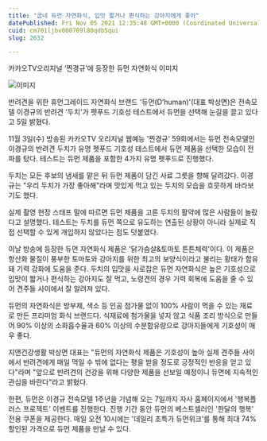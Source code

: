 ```yaml
---
title: "굽네 듀먼 자연화식, 입맛 짧거나 편식하는 강아지에게 좋아"
datePublished: Fri Nov 05 2021 12:35:48 GMT+0000 (Coordinated Universal Time)
cuid: cm701ljbv000709l80qdb5qui
slug: 2632

---
```



카카오TV오리지널 ‘찐경규’에 등장한 듀먼 자연화식 이미지

![이미지](https://cdn.hashnode.com/res/hashnode/image/upload/v1739251769686/061a1b17-b91c-4012-9ecb-d603f827a9b6.jpeg)

반려견을 위한 휴먼그레이드 자연화식 브랜드 '듀먼(D’human)'(대표 박상면)은 전속모델 이경규의 반려견 '두치'가 펫푸드 기호성 테스트에서 듀먼을 선택해 눈길을 끌고 있다고 5일 밝혔다.

11월 3일(수) 방송된 카카오TV 오리지널 웹예능 '찐경규' 59회에서는 듀먼 전속모델인 이경규의 반려견 두치가 유명 펫푸드 기호성 테스트에서 듀먼 제품을 선택한 모습이 전파를 탔다. 테스트는 듀먼 제품을 포함한 4가지 유명 펫푸드로 진행했다.

두치는 모든 후보의 냄새를 맡은 뒤 듀먼 제품이 담긴 사료 그릇을 향해 달려갔다. 이경규는 "우리 두치가 가장 좋아해"라며 맛있게 먹고 있는 두치의 모습을 흐뭇하게 바라보기도 했다.

실제 촬영 현장 스태프 말에 따르면 듀먼 제품을 고른 두치의 활약에 많은 사람들이 놀랐다고 설명했다. 테스트는 두치를 듀먼 쪽으로 유도하는 연출된 상황이 아니라 실제로 직접 선택할 수 있게 개입하지 않았다는 점도 덧붙였다.

이날 방송에 등장한 듀먼 자연화식 제품은 '닭가슴살&토마토 튼튼체력'이다. 이 제품은 항산화 물질이 풍부한 토마토와 강아지를 위한 최고의 보양식이라고 불리는 황태가 함유돼 기력 강화에 도움을 준다. 두치의 입맛을 사로잡은 듀먼 자연화식은 높은 기호성으로 입맛이 짧거나 편식하는 강아지도 잘 먹고, 노령견의 경우 기력 회복에 도움을 줄 수 있어 견주들 사이에서 잘 알려져 있다.

듀먼의 자연화식은 방부제, 색소 등 인공 첨가물 없이 100% 사람이 먹을 수 있는 재료로 만든 프리미엄 화식 브랜드다. 식재료에 첨가물을 넣지 않고 식품 조리 방식으로 만들어 90% 이상의 소화흡수율과 60% 이상의 수분함유량으로 강아지들에게 기호성이 매우 좋다.

지앤건강생활 박상면 대표는 "듀먼의 자연화식 제품은 기호성이 높아 실제 견주들 사이에서 반려견에게 매일 먹일 수 밖에 없다는 평을 받을 정도로 긍정적인 반응을 얻고 있다"라며 "앞으로 반려견의 건강을 위해 다양한 제품을 선보일 예정이니 듀먼에 지속적인 관심을 바란다"라고 밝혔다.

한편, 듀먼은 이경규 전속모델 1주년을 기념해 오는 7일까지 자사 홈페이지에서 '행복플러스 프로젝트' 이벤트를 진행한다. 진행 기간 동안 듀먼의 베스트셀러인 '한달의 행복' 전용 쿠폰을 제공한다. 매일 오전 10시에는 '데일리 초특가 듀먼위크'를 통해 최대 74% 할인된 가격으로 듀먼 제품을 만날 수 있다.